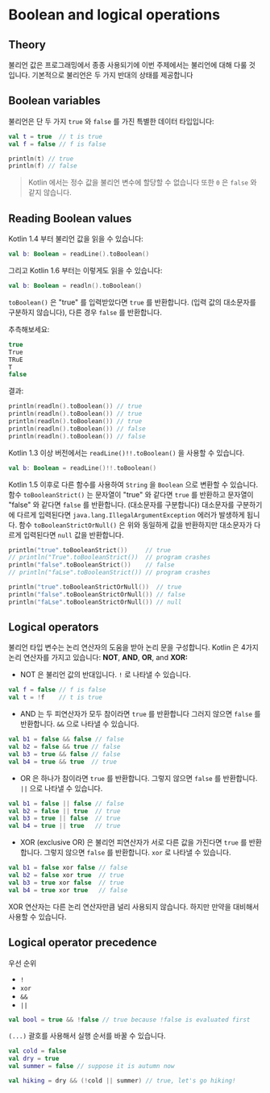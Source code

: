 # Boolean and logical operations

## Theory

불리언 값은 프로그래밍에서 종종 사용되기에 이번 주제에서는 불리언에 대해 다룰 것 입니다. 기본적으로 불리언은 두 가지 반대의 상태를 제공합니다



## Boolean variables

불리언은 단 두 가지 `true` 와 `false` 를 가진 특별한 데이터 타입입니다:

```kotlin
val t = true  // t is true
val f = false // f is false

println(t) // true
println(f) // false
```

> Kotlin 에서는 정수 값을 불리언 변수에 할당할 수 없습니다 또한 `0` 은 `false` 와 같지 않습니다.



## Reading Boolean values

Kotlin 1.4 부터 불리언 값을 읽을 수 있습니다:

```kotlin
val b: Boolean = readLine().toBoolean()
```

그리고 Kotlin 1.6 부터는 이렇게도 읽을 수 있습니다:

```kotlin
val b: Boolean = readln().toBoolean()
```

`toBoolean()` 은 "true" 를 입력받았다면 `true` 를 반환합니다. (입력 값의 대소문자를 구분하지 않습니다), 다른 경우 `false` 를 반환합니다.

추측해보세요:

```kotlin
true
True
TRuE
T
false
```

결과:

```kotlin
println(readln().toBoolean()) // true
println(readln().toBoolean()) // true
println(readln().toBoolean()) // true
println(readln().toBoolean()) // false
println(readln().toBoolean()) // false
```

Kotlin 1.3 이상 버전에서는 `readLine()!!.toBoolean()` 을 사용할 수 있습니다.

```kotlin
val b: Boolean = readLine()!!.toBoolean()
```

Kotlin 1.5 이후로 다른 함수를 사용하여 `String` 을 `Boolean` 으로 변환할 수 있습니다. 
함수 `toBooleanStrict()` 는 문자열이 "true" 와 같다면 `true` 를 반환하고 문자열이 "false" 와 같다면 `false` 를 반환합니다. (대소문자를 구분합니다) 대소문자를 구분하기에 다르게 입력된다면 `java.lang.IllegalArgumentException` 에러가 발생하게 됩니다.
함수 `toBooleanStrictOrNull()` 은 위와 동일하게 값을 반환하지만 대소문자가 다르게 입력된다면 `null` 값을 반환합니다.

```kotlin
println("true".toBooleanStrict())     // true
// println("True".toBooleanStrict())  // program crashes
println("false".toBooleanStrict())    // false
// println("faLse".toBooleanStrict()) // program crashes

println("true".toBooleanStrictOrNull())  // true
println("false".toBooleanStrictOrNull()) // false
println("faLse".toBooleanStrictOrNull()) // null
```



## Logical operators

불리언 타입 변수는 논리 연산자의 도움을 받아 논리 문을 구성합니다. Kotlin 은 4가지 논리 연산자를 가지고 있습니다:
**NOT**, **AND**, **OR**, and **XOR:**

- NOT 은 불리언 값의 반대입니다. `!` 로 나타낼 수 있습니다.

```kotlin
val f = false // f is false
val t = !f    // t is true
```



- AND 는 두 피연산자가 모두 참이라면 `true` 를 반환합니다 그러지 않으면 `false` 를 반환합니다. `&&` 으로 나타낼 수 있습니다.

```kotlin
val b1 = false && false // false
val b2 = false && true // false
val b3 = true && false // false
val b4 = true && true  // true 
```



- OR 은 하나가 참이라면 `true` 를 반환합니다. 그렇지 않으면 `false` 를 반환합니다. `||` 으로 나타낼 수 있습니다.

```kotlin
val b1 = false || false // false
val b2 = false || true  // true
val b3 = true || false  // true
val b4 = true || true   // true
```



- XOR (exclusive OR) 은 불리언 피연산자가 서로 다른 값을 가진다면 `true` 를 반환합니다. 그렇지 않으면 `false` 를 반환합니다. `xor` 로 나타낼 수 있습니다.

```kotlin
val b1 = false xor false // false
val b2 = false xor true  // true
val b3 = true xor false  // true
val b4 = true xor true   // false
```

XOR 연산자는 다른 논리 연산자만큼 널리 사용되지 않습니다. 하지만 만약을 대비해서 사용할 수 있습니다.



## Logical operator precedence

우선 순위

- `!`
- `xor`
- `&&`
- `||`

```kotlin
val bool = true && !false // true because !false is evaluated first
```

`(...)` 괄호를 사용해서 실행 순서를 바꿀 수 있습니다.

```kotlin
val cold = false
val dry = true
val summer = false // suppose it is autumn now

val hiking = dry && (!cold || summer) // true, let's go hiking!
```
